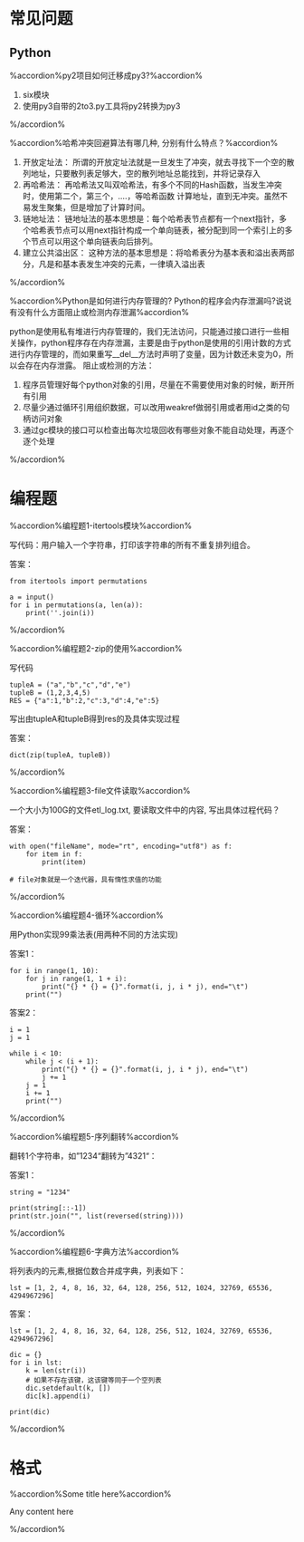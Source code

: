# 常见问题

## Python

%accordion%py2项目如何迁移成py3?%accordion%

1. six模块
2. 使用py3自带的2to3.py工具将py2转换为py3

%/accordion%



%accordion%哈希冲突回避算法有哪几种, 分别有什么特点？%accordion%

1. 开放定址法： 
    所谓的开放定址法就是一旦发生了冲突，就去寻找下一个空的散列地址，只要散列表足够大，空的散列地址总能找到，并将记录存入 
2. 再哈希法： 
    再哈希法又叫双哈希法，有多个不同的Hash函数，当发生冲突时，使用第二个，第三个，….，等哈希函数
    计算地址，直到无冲突。虽然不易发生聚集，但是增加了计算时间。
3. 链地址法： 
    链地址法的基本思想是：每个哈希表节点都有一个next指针，多个哈希表节点可以用next指针构成一个单向链表，被分配到同一个索引上的多个节点可以用这个单向链表向后排列。
4. 建立公共溢出区： 
    这种方法的基本思想是：将哈希表分为基本表和溢出表两部分，凡是和基本表发生冲突的元素，一律填入溢出表

%/accordion%



%accordion%Python是如何进行内存管理的? Python的程序会内存泄漏吗?说说有没有什么方面阻止或检测内存泄漏%accordion%

python是使用私有堆进行内存管理的，我们无法访问，只能通过接口进行一些相关操作，python程序存在内存泄漏，主要是由于python是使用的引用计数的方式进行内存管理的，而如果重写\_\_del\_\_方法时声明了变量，因为计数还未变为0，所以会存在内存泄露。
阻止或检测的方法：

  1. 程序员管理好每个python对象的引用，尽量在不需要使用对象的时候，断开所有引用
  2. 尽量少通过循环引用组织数据，可以改用weakref做弱引用或者用id之类的句柄访问对象
  3. 通过gc模块的接口可以检查出每次垃圾回收有哪些对象不能自动处理，再逐个逐个处理

%/accordion%





# 编程题



%accordion%编程题1-itertools模块%accordion%

写代码：用户输入一个字符串，打印该字符串的所有不重复排列组合。

答案：

```
from itertools import permutations

a = input()
for i in permutations(a, len(a)):
    print(''.join(i))
```

%/accordion%





%accordion%编程题2-zip的使用%accordion%

写代码

```
tupleA = ("a","b","c","d","e")  
tupleB = (1,2,3,4,5)  
RES = {"a":1,"b":2,"c":3,"d":4,"e":5} 
```

写出由tupleA和tupleB得到res的及具体实现过程

答案：

```
dict(zip(tupleA, tupleB))
```

%/accordion%



%accordion%编程题3-file文件读取%accordion%

一个大小为100G的文件etl_log.txt, 要读取文件中的内容, 写出具体过程代码？

答案：

```
with open("fileName", mode="rt", encoding="utf8") as f:
    for item in f:
        print(item)

# file对象就是一个迭代器，具有惰性求值的功能
```

%/accordion%



%accordion%编程题4-循环%accordion%

用Python实现99乘法表(用两种不同的方法实现)

答案1：

```
for i in range(1, 10):
    for j in range(1, 1 + i):
        print("{} * {} = {}".format(i, j, i * j), end="\t")
    print("")
```

答案2：

```
i = 1
j = 1

while i < 10:
    while j < (i + 1):
        print("{} * {} = {}".format(i, j, i * j), end="\t")
        j += 1
    j = 1
    i += 1
    print("")
```

%/accordion%



%accordion%编程题5-序列翻转%accordion%

翻转1个字符串，如”1234“翻转为”4321“：

答案1：

```
string = "1234"

print(string[::-1])
print(str.join("", list(reversed(string))))
```

%/accordion%



%accordion%编程题6-字典方法%accordion%

将列表内的元素,根据位数合并成字典，列表如下：

```
lst = [1, 2, 4, 8, 16, 32, 64, 128, 256, 512, 1024, 32769, 65536, 4294967296]
```

答案：

```
lst = [1, 2, 4, 8, 16, 32, 64, 128, 256, 512, 1024, 32769, 65536, 4294967296]

dic = {}
for i in lst:
    k = len(str(i))
    # 如果不存在该键，这该键等同于一个空列表
    dic.setdefault(k, [])
    dic[k].append(i)

print(dic)
```

%/accordion%





# 格式



%accordion%Some title here%accordion%

Any content here

%/accordion%





